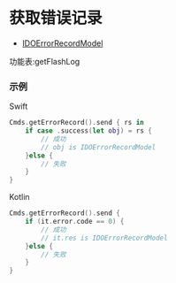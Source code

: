 # 获取错误记录
* [IDOErrorRecordModel](../model/IDOErrorRecordModel.md)

功能表:getFlashLog

### 示例

Swift
```swift
Cmds.getErrorRecord().send { rs in
    if case .success(let obj) = rs {
        // 成功
        // obj is IDOErrorRecordModel
    }else {
        // 失败
    }
}
```

Kotlin
```kotlin
Cmds.getErrorRecord().send {
    if (it.error.code == 0) {
        // 成功
        // it.res is IDOErrorRecordModel
    }else {
        // 失败
    }
}
```
